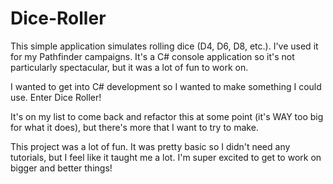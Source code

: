 # Dice-Roller

This simple application simulates rolling dice (D4, D6, D8, etc.). I've used it for my Pathfinder campaigns. It's a C# console application so it's not particularly spectacular, but it was a lot of fun to work on.

I wanted to get into C# development so I wanted to make something I could use. Enter Dice Roller!

It's on my list to come back and refactor this at some point (it's WAY too big for what it does), but there's more that I want to try to make.

This project was a lot of fun. It was pretty basic so I didn't need any tutorials, but I feel like it taught me a lot. I'm super excited to get to work on bigger and better things!
